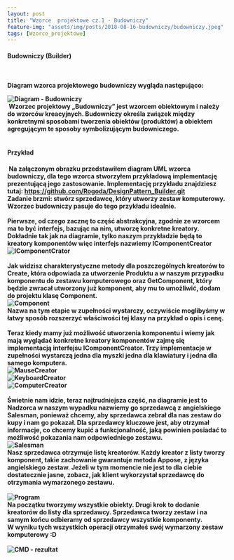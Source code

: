```yaml
---
layout: post
title: "Wzorce  projektowe cz.1 - Budowniczy"
feature-img: "assets/img/posts/2018-08-16-budowniczy/budowniczy.jpeg"
tags: [Wzorce_projektowe]
---
```


<h4 class="text-success">Budowniczy (Builder)<h4>
<br>
<p class="base-font-size">Diagram wzorca projektowego budowniczy wygląda następująco:</p>
<img class="img-fluid img-thumbnail" src="../../../assets/img/posts/2018-08-16-budowniczy/diagram.jpeg" alt="Diagram - Budowniczy">
<br>
<font class="base-font-size">
&nbsp;Wzorzec projektowy „Budowniczy” jest wzorcem obiektowym i należy do wzorców kreacyjnych. Budowniczy określa związek między konkretnymi sposobami tworzenia obiektów (produktów) a obiektem agregującym te sposoby symbolizującym budowniczego.
</font>
<br>
<br>
<h4 class="text-success">Przykład<h4>
<font class="base-font-size">
&nbsp;Na załączonym obrazku przedstawiłem diagram UML wzorca budowniczy, dla tego wzorca stworzyłem przykładową implementację prezentującą jego zastosowanie. Implementację przykładu znajdziesz tutaj:
<a class="base-font-size" href="https://github.com/Rogoda/DesignPattern_Builder.git">
https://github.com/Rogoda/DesignPattern_Builder.git</a> 
<br>
Zadanie brzmi: stwórz sprzedawcę, który utworzy zestaw komputerowy.
<br>
Wzorzec budowniczy pasuje do tego przykładu idealnie.
<br>
<br>
Pierwsze, od czego zacznę to część abstrakcyjna, zgodnie ze wzorcem ma to być interfejs, bazując na nim, utworzę konkretne kreatory. Dokładnie tak jak na diagramie, tylko naszym przykładzie będą to kreatory komponentów więc interfejs nazwiemy IComponentCreator
<br>
<img class="img-fluid img-thumbnail" src="../../../assets/img/posts/2018-08-16-budowniczy/icomponentcreator.jpeg" alt="IComponentCrator">
<br>
<br>
Jak widzisz charakterystyczne metody dla poszczególnych kreatorów to Create, która odpowiada za utworzenie Produktu a w naszym przypadku komponentu do zestawu komputerowego oraz GetComponent, który będzie zwracał utworzony już komponent, aby mu to umożliwić, dodam do projektu klasę Component.
<br>
<img class="img-fluid img-thumbnail" src="../../../assets/img/posts/2018-08-16-budowniczy/component.jpeg" alt="Component">
<br>
Nazwa na tym etapie w zupełności wystarczy, oczywiście moglibyśmy w łatwy sposób rozszerzyć właściwości tej klasy na przykład o opis i cenę. 
<br>
<br>
Teraz kiedy mamy już możliwość utworzenia komponentu i wiemy jak mają wyglądać konkretne kreatory komponentów zajmę się implementacją interfejsu IComponentCreator. Trzy implementacje w zupełności wystarczą jedna dla myszki jedna dla klawiatury i jedna dla samego komputera.
<br>
<img class="img-fluid img-thumbnail" src="../../../assets/img/posts/2018-08-16-budowniczy/mausecreator.jpeg" alt="MauseCreator">
<br>
<img class="img-fluid img-thumbnail" src="../../../assets/img/posts/2018-08-16-budowniczy/keyboardcreator.jpeg" alt="KeyboardCreator">
<br>
<img class="img-fluid img-thumbnail" src="../../../assets/img/posts/2018-08-16-budowniczy/computercreator.jpeg" alt="ComputerCreator">
<br>
<br>
Świetnie nam idzie, teraz najtrudniejsza część, na diagramie jest to Nadzorca w naszym wypadku nazwiemy go sprzedawcą z angielskiego Salesman, ponieważ chcemy, aby sprzedawca zebrał dla nas zestaw do kupy i nam go pokazał.
Dla sprzedawcy kluczowe jest, aby otrzymał informacje, co chcemy kupić a funkcjonalność, jaką powinien posiadać to możliwość pokazania nam odpowiedniego zestawu.
<br>
<img class="img-fluid img-thumbnail" src="../../../assets/img/posts/2018-08-16-budowniczy/salesman.jpeg" alt="Salesman">
<br>
Nasz sprzedawca otrzymuje listę kreatorów. Każdy kreator z listy tworzy komponent, takie zachowanie gwarantuje metoda Appose, z języka angielskiego zestaw. Jeżeli w tym momencie nie jest to dla ciebie dostatecznie jasne, zobacz, jak klient wykorzystał sprzedawcę do otrzymania wymarzonego zestawu.
<br>
<br>
<img class="img-fluid img-thumbnail" src="../../../assets/img/posts/2018-08-16-budowniczy/program.jpeg" alt="Program">
<br> 
Na początku tworzymy wszystkie obiekty. Drugi krok to dodanie kreatorów do listy dla sprzedawcy. Sprzedawca tworzy zestaw i na samym końcu odbieramy od sprzedawcy wszystkie komponenty.
<br>
W wyniku tych wszystkich operacji otrzymałeś swój wymarzony zestaw komputerowy :D
<br>
<br>
<img class="img-fluid img-thumbnail" src="../../../assets/img/posts/2018-08-16-budowniczy/cmd.jpeg" alt="CMD - rezultat">
</font>
